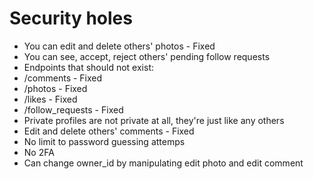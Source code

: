 # Security holes

- You can edit and delete others' photos - Fixed
- You can see, accept, reject others' pending follow requests
- Endpoints that should not exist:
 - /comments - Fixed
 - /photos - Fixed
 - /likes - Fixed
 - /follow_requests - Fixed
- Private profiles are not private at all, they're just like any others
- Edit and delete others' comments - Fixed
- No limit to password guessing attemps
- No 2FA
- Can change owner_id by manipulating edit photo and edit comment
